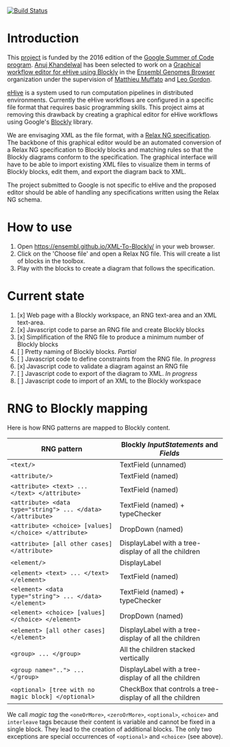 [![Build Status](https://travis-ci.org/Ensembl/XML-To-Blockly.svg?branch=gh-pages)](https://travis-ci.org/Ensembl/XML-To-Blockly)

# Introduction

This [project](https://ensembl.github.io/XML-To-Blockly/) is funded by the 2016 edition of the [Google Summer of Code program](https://summerofcode.withgoogle.com/).
[Anuj Khandelwal](https://github.com/anujk14/) has been selected to work on a [Graphical workflow editor for eHive using Blockly](https://summerofcode.withgoogle.com/projects/#5041231054766080) in the [Ensembl Genomes Browser](https://summerofcode.withgoogle.com/organizations/6373155673210880/) organization under the supervision of [Matthieu Muffato](https://www.ebi.ac.uk/~muffato/) and [Leo Gordon](https://github.com/ens-lg4/).

[eHive](https://github.com/Ensembl/ensembl-hive) is a system used to run computation pipelines in distributed environments.
Currently the eHive workflows are configured in a specific file format that requires basic programming skills.
This project aims at removing this drawback by creating a graphical editor for eHive workflows using Google's [Blockly](https://developers.google.com/blockly/) library.

We are envisaging XML as the file format, with a [Relax NG specification](http://relaxng.org/spec-20011203.html).
The backbone of this graphical editor would be an automated conversion of a Relax NG specification to Blockly blocks and matching rules so that the Blockly diagrams conform to the specification.
The graphical interface will have to be able to import existing XML files to visualize them in terms of Blockly blocks, edit them, and export the diagram back to XML.

The project submitted to Google is not specific to eHive and the proposed editor should be able of handling any specifications written using the Relax NG schema.

# How to use

1. Open https://ensembl.github.io/XML-To-Blockly/ in your web browser.
2. Click on the 'Choose file' and open a Relax NG file. This will create a list of blocks in the toolbox.
3. Play with the blocks to create a diagram that follows the specification.

# Current state

1. [x] Web page with a Blockly workspace, an RNG text-area and an XML
   text-area.
2. [x] Javascript code to parse an RNG file and create Blockly blocks
3. [x] Simplification of the RNG file to produce a minimum number of
   Blockly blocks
4. [ ] Pretty naming of Blockly blocks. _Partial_
5. [ ] Javascript code to define constraints from the RNG file. _In
   progress_
6. [x] Javascript code to validate a diagram against an RNG file
7. [ ] Javascript code to export of the diagram to XML. _In progress_
8. [ ] Javascript code to import of an XML to the Blockly workspace

# RNG to Blockly mapping

Here is how RNG patterns are mapped to Blockly content.

| RNG pattern | Blockly _InputStatements_ and _Fields_ |
|---|---|
| `<text/>` | TextField (unnamed) |
| `<attribute/>` | TextField (named) |
| `<attribute> <text> ... </text> </attribute>` | TextField (named) |
| `<attribute> <data type="string"> ... </data> </attribute>`| TextField (named) + typeChecker |
| `<attribute> <choice> [values] </choice> </attribute>` | DropDown (named) |
| `<attribute> [all other cases] </attribute>` | DisplayLabel with a tree-display of all the children |
| `<element/>` | DisplayLabel |
| `<element> <text> ... </text> </element>` | TextField (named) |
| `<element> <data type="string"> ... </data> </element>` | TextField (named) + typeChecker |
| `<element> <choice> [values] </choice> </element>` | DropDown (named) |
| `<element> [all other cases] </element>` | DisplayLabel with a tree-display of all the children |
| `<group> ... </group>` | All the children stacked vertically |
| `<group name=".."> ... </group>` | DisplayLabel with a tree-display of all the children |
| `<optional> [tree with no magic block] </optional>` | CheckBox that controls a tree-display of all the children |

We call _magic tag_ the `<oneOrMore>`, `<zeroOrMore>`, `<optional>`,
`<choice>` and `interleave` tags because their content is variable and
cannot be fixed in a single block. They lead to the creation of additional
blocks. The only two exceptions are special occurrences of `<optional>` and
`<choice>` (see above).
